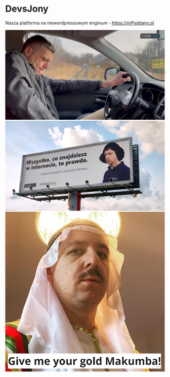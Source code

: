 # DevsJony

Nasza platforma na niewordpressowym enginum - https://mPoddany.pl

<img src="https://github.com/DevsJony/.github/blob/main/profile/l4.png?raw=true" />
<img src="https://github.com/DevsJony/.github/blob/main/profile/HRejterzy-FakeNews.png?raw=true" />
<img src="https://github.com/DevsJony/.github/blob/main/profile/MAKUMBA.png?raw=true" />

